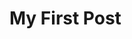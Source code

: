 <!layout: post
title: "First Post"
date: 2022-10-24 11:23:00 -0000
categories: Me First>

# My First Post
